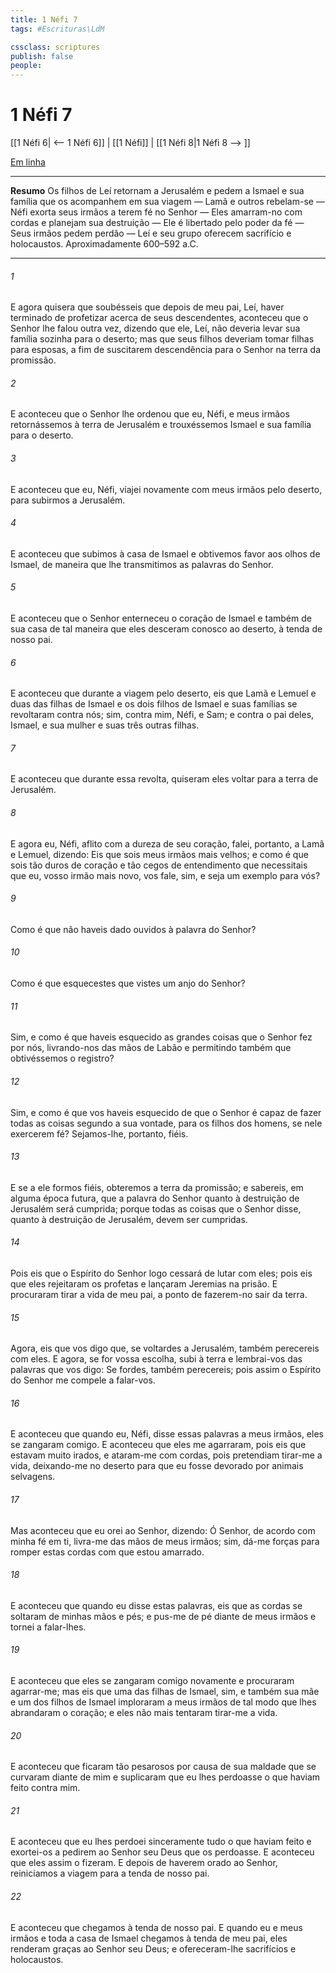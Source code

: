 ```yaml
---
title: 1 Néfi 7
tags: #Escrituras\LdM

cssclass: scriptures
publish: false
people:
---
```


# 1 Néfi 7
[[1 Néfi 6| <-- 1 Néfi 6]] | [[1 Néfi]] | [[1 Néfi 8|1 Néfi 8 --> ]]

[Em linha](https://churchofjesuschrist.org/study/scriptures/bofm/1-ne/7?lang=por)

---
__Resumo__
Os filhos de Leí retornam a Jerusalém e pedem a Ismael e sua família que os acompanhem em sua viagem — Lamã e outros rebelam-se — Néfi exorta seus irmãos a terem fé no Senhor — Eles amarram-no com cordas e planejam sua destruição — Ele é libertado pelo poder da fé — Seus irmãos pedem perdão — Leí e seu grupo oferecem sacrifício e holocaustos. Aproximadamente 600–592 a.C.

---
###### 1 
E agora quisera que soubésseis que depois de meu pai, Leí, haver terminado de profetizar acerca de seus descendentes, aconteceu que o Senhor lhe falou outra vez, dizendo que ele, Leí, não deveria levar sua família sozinha para o deserto; mas que seus filhos deveriam tomar filhas para esposas, a fim de suscitarem descendência para o Senhor na terra da promissão.

###### 2 
E aconteceu que o Senhor lhe ordenou que eu, Néfi, e meus irmãos retornássemos à terra de Jerusalém e trouxéssemos Ismael e sua família para o deserto.

###### 3 
E aconteceu que eu, Néfi, viajei novamente com meus irmãos pelo deserto, para subirmos a Jerusalém.

###### 4 
E aconteceu que subimos à casa de Ismael e obtivemos favor aos olhos de Ismael, de maneira que lhe transmitimos as palavras do Senhor.

###### 5 
E aconteceu que o Senhor enterneceu o coração de Ismael e também de sua casa de tal maneira que eles desceram conosco ao deserto, à tenda de nosso pai.

###### 6 
E aconteceu que durante a viagem pelo deserto, eis que Lamã e Lemuel e duas das filhas de Ismael e os dois filhos de Ismael e suas famílias se revoltaram contra nós; sim, contra mim, Néfi, e Sam; e contra o pai deles, Ismael, e sua mulher e suas três outras filhas.

###### 7 
E aconteceu que durante essa revolta, quiseram eles voltar para a terra de Jerusalém.

###### 8 
E agora eu, Néfi, aflito com a dureza de seu coração, falei, portanto, a Lamã e Lemuel, dizendo: Eis que sois meus irmãos mais velhos; e como é que sois tão duros de coração e tão cegos de entendimento que necessitais que eu, vosso irmão mais novo, vos fale, sim, e seja um exemplo para vós?

###### 9 
Como é que não haveis dado ouvidos à palavra do Senhor?

###### 10 
Como é que esquecestes que vistes um anjo do Senhor?

###### 11 
Sim, e como é que haveis esquecido as grandes coisas que o Senhor fez por nós, livrando-nos das mãos de Labão e permitindo também que obtivéssemos o registro?

###### 12 
Sim, e como é que vos haveis esquecido de que o Senhor é capaz de fazer todas as coisas segundo a sua vontade, para os filhos dos homens, se nele exercerem fé? Sejamos-lhe, portanto, fiéis.

###### 13 
E se a ele formos fiéis, obteremos a terra da promissão; e sabereis, em alguma época futura, que a palavra do Senhor quanto à destruição de Jerusalém será cumprida; porque todas as coisas que o Senhor disse, quanto à destruição de Jerusalém, devem ser cumpridas.

###### 14 
Pois eis que o Espírito do Senhor logo cessará de lutar com eles; pois eis que eles rejeitaram os profetas e lançaram Jeremias na prisão. E procuraram tirar a vida de meu pai, a ponto de fazerem-no sair da terra.

###### 15 
Agora, eis que vos digo que, se voltardes a Jerusalém, também perecereis com eles. E agora, se for vossa escolha, subi à terra e lembrai-vos das palavras que vos digo: Se fordes, também perecereis; pois assim o Espírito do Senhor me compele a falar-vos.

###### 16 
E aconteceu que quando eu, Néfi, disse essas palavras a meus irmãos, eles se zangaram comigo. E aconteceu que eles me agarraram, pois eis que estavam muito irados, e ataram-me com cordas, pois pretendiam tirar-me a vida, deixando-me no deserto para que eu fosse devorado por animais selvagens.

###### 17 
Mas aconteceu que eu orei ao Senhor, dizendo: Ó Senhor, de acordo com minha fé em ti, livra-me das mãos de meus irmãos; sim, dá-me forças para romper estas cordas com que estou amarrado.

###### 18 
E aconteceu que quando eu disse estas palavras, eis que as cordas se soltaram de minhas mãos e pés; e pus-me de pé diante de meus irmãos e tornei a falar-lhes.

###### 19 
E aconteceu que eles se zangaram comigo novamente e procuraram agarrar-me; mas eis que uma das filhas de Ismael, sim, e também sua mãe e um dos filhos de Ismael imploraram a meus irmãos de tal modo que lhes abrandaram o coração; e eles não mais tentaram tirar-me a vida.

###### 20 
E aconteceu que ficaram tão pesarosos por causa de sua maldade que se curvaram diante de mim e suplicaram que eu lhes perdoasse o que haviam feito contra mim.

###### 21 
E aconteceu que eu lhes perdoei sinceramente tudo o que haviam feito e exortei-os a pedirem ao Senhor seu Deus que os perdoasse. E aconteceu que eles assim o fizeram. E depois de haverem orado ao Senhor, reiniciamos a viagem para a tenda de nosso pai.

###### 22 
E aconteceu que chegamos à tenda de nosso pai. E quando eu e meus irmãos e toda a casa de Ismael chegamos à tenda de meu pai, eles renderam graças ao Senhor seu Deus; e ofereceram-lhe sacrifícios e holocaustos.

